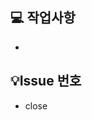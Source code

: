 <!--
  PR 작성 가이드
  1. 겸손한 어조를 사용하여 상대방이 기분나쁘지 않도록 노력해 주세요.
  2. 명확하게 질문하고 명확하게 답변해 주세요.
 -->

 ## 💻 작업사항 
<!-- PR내용에 대해 상세 설명이 필요하다면 이 부분에 기재해 주세요. -->
  -

 ## 💡Issue 번호
<!-- issue number을 link 시켜주세요 (ex. "- close #4242") -->
 - close 